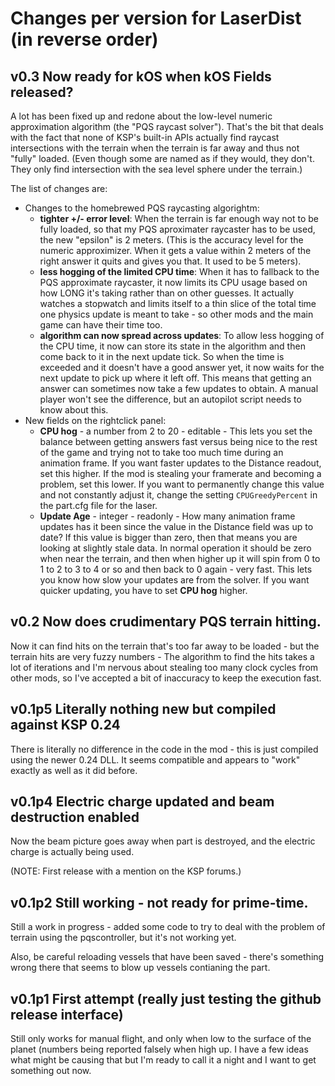 Changes per version for LaserDist (in reverse order)
======================================================

v0.3 Now ready for kOS when kOS Fields released?
-------------------------------------------------------------------

A lot has been fixed up and redone about the low-level numeric
approximation algorithm (the "PQS raycast solver").  That's the
bit that deals with the fact that none of KSP's built-in APIs 
actually find raycast intersections with the terrain when the
terrain is far away and thus not "fully" loaded.  (Even though
some are named as if they would, they don't.  They only find
intersection with the sea level sphere under the terrain.)

The list of changes are:

* Changes to the homebrewed PQS raycasting algorightm:
    - **tighter +/- error level**: When the terrain is far enough way not to be fully loaded, so that my PQS aproximater raycaster has to be used, the new "epsilon" is 2 meters.  (This is the accuracy level for the numeric approximizer.  When it gets a value within 2 meters of the right answer it quits and gives you that.  It used to be 5 meters).
    - **less hogging of the limited CPU time**: When it has to fallback to the PQS approximate raycaster, it now limits its CPU usage based on how LONG it's taking rather than on other guesses.  It actually watches a stopwatch and limits itself to a thin slice of the total time one physics update is meant to take - so other mods and the main game can have their time too.
    - **algorithm can now spread across updates**: To allow less hogging of the CPU time, it now can store its state in the algorithm and then come back to it in the next update tick.  So when the time is exceeded and it doesn't have a good answer yet, it now waits for the next update to pick up where it left off.  This means that getting an answer can sometimes now take a few updates to obtain.  A manual player won't see the difference, but an autopilot script needs to know about this.
* New fields on the rightclick panel:
    - **CPU hog** - a number from 2 to 20 - editable - This lets you set the balance between getting answers fast versus being nice to the rest of the game and trying not to take too much time during an animation frame.  If you want faster updates to the Distance readout, set this higher.  If the mod is stealing your framerate and becoming a problem, set this lower.  If you want to permanently change this value and not constantly adjust it, change the setting ```CPUGreedyPercent``` in the part.cfg file for the laser.
    - **Update Age** - integer - readonly - How many animation frame updates has it been since the value in the Distance field was up to date?  If this value is bigger than zero, then that means you are looking at slightly stale data.  In normal operation it should be zero when near the terrain, and then when higher up it will spin from 0 to 1 to 2 to 3 to 4 or so and then back to 0 again - very fast.  This lets you know how slow your updates are from the solver.  If you want quicker updating, you have to set **CPU hog** higher.

v0.2 Now does crudimentary PQS terrain hitting.
-------------------------------------------------------------------

Now it can find hits on the terrain that's too far away to be loaded -
but the terrain hits are very fuzzy numbers - The algorithm to find
the hits takes a lot of iterations and I'm nervous about stealing too
many clock cycles from other mods, so I've accepted a bit of inaccuracy
to keep the execution fast.

v0.1p5 Literally nothing new but compiled against KSP 0.24
-------------------------------------------------------------------

There is literally no difference in the code in the mod - this is
just compiled using the newer 0.24 DLL. It seems compatible and
appears to "work" exactly as well as it did before.


v0.1p4 Electric charge updated and beam destruction enabled
-------------------------------------------------------------------

Now the beam picture goes away when part is destroyed, and the
electric charge is actually being used.

(NOTE: First release with a mention on the KSP forums.)


v0.1p2 Still working - not ready for prime-time.
-------------------------------------------------------------------

Still a work in progress - added some code to try to deal with the
problem of terrain using the pqscontroller, but it's not working yet.

Also, be careful reloading vessels that have been saved - there's
something wrong there that seems to blow up vessels contianing the part.


v0.1p1 First attempt (really just testing the github release interface)
---------------------------------------------------------------------

Still only works for manual flight, and only when low to the surface of
the planet (numbers being reported falsely when high up. I have a few
ideas what might be causing that but I'm ready to call it a night and I
want to get something out now.
